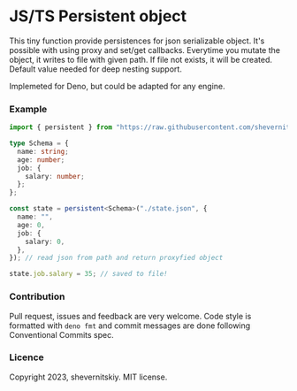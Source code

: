 # JS/TS Persistent object

This tiny function provide persistences for json serializable object. It's
possible with using proxy and set/get callbacks. Everytime you mutate the
object, it writes to file with given path. If file not exists, it will be
created. Default value needed for deep nesting support.

Implemeted for Deno, but could be adapted for any engine.

### Example

```ts
import { persistent } from "https://raw.githubusercontent.com/shevernitskiy/persistent-object/main/mod.ts";

type Schema = {
  name: string;
  age: number;
  job: {
    salary: number;
  };
};

const state = persistent<Schema>("./state.json", {
  name: "",
  age: 0,
  job: {
    salary: 0,
  },
}); // read json from path and return proxyfied object

state.job.salary = 35; // saved to file!
```

### Contribution

Pull request, issues and feedback are very welcome. Code style is formatted with
`deno fmt` and commit messages are done following Conventional Commits spec.

### Licence

Copyright 2023, shevernitskiy. MIT license.
